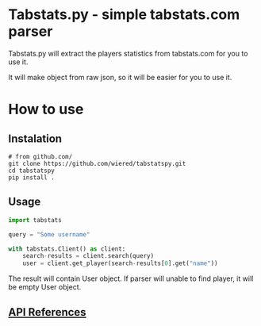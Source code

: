 # Tabstats.py - simple tabstats.com parser
Tabstats.py will extract the players statistics from tabstats.com for you to use it. 

It will make object from raw json, so it will be easier for you to use it.

# How to use

## Instalation

```
# from github.com/
git clone https://github.com/wiered/tabstatspy.git
cd tabstatspy
pip install .
```

## Usage

```python
import tabstats

query = "Some username"

with tabstats.Client() as client:
    search-results = client.search(query)
    user = client.get_player(search-results[0].get("name"))
```

The result will contain User object. If parser will unable to find player, it will be empty User object.

## [API References](docs/api.md)
